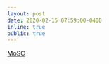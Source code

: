 ```yaml
---
layout: post
date: 2020-02-15 07:59:00-0400
inline: true
public: true
---
```


<a href="http://mosc.gssi.it/">MoSC</a>